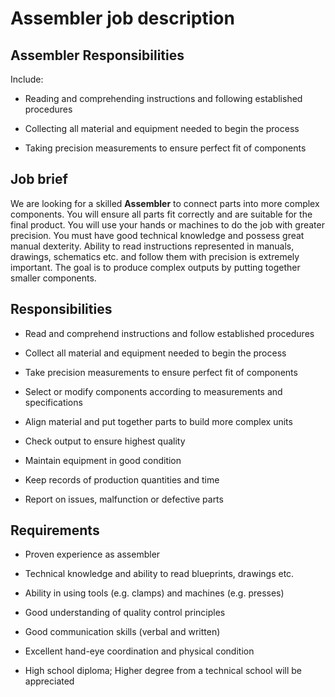 # Assembler job description


## Assembler Responsibilities

Include:

* Reading and comprehending instructions and following established procedures

* Collecting all material and equipment needed to begin the process

* Taking precision measurements to ensure perfect fit of components


## Job brief

We are looking for a skilled <b>Assembler</b> to connect parts into more complex components. You will ensure all parts fit correctly and are suitable for the final product. You will use your hands or machines to do the job with greater precision.
You must have good technical knowledge and possess great manual dexterity. Ability to read instructions represented in manuals, drawings, schematics etc. and follow them with precision is extremely important.
The goal is to produce complex outputs by putting together smaller components.


## Responsibilities

* Read and comprehend instructions and follow established procedures

* Collect all material and equipment needed to begin the process

* Take precision measurements to ensure perfect fit of components

* Select or modify components according to measurements and specifications

* Align material and put together parts to build more complex units

* Check output to ensure highest quality

* Maintain equipment in good condition

* Keep records of production quantities and time

* Report on issues, malfunction or defective parts


## Requirements

* Proven experience as assembler

* Technical knowledge and ability to read blueprints, drawings etc.

* Ability in using tools (e.g. clamps) and machines (e.g. presses)

* Good understanding of quality control principles

* Good communication skills (verbal and written)

* Excellent hand-eye coordination and physical condition

* High school diploma; Higher degree from a technical school will be appreciated
